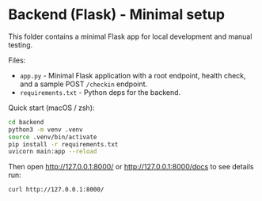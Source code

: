 # Backend (Flask) - Minimal setup

This folder contains a minimal Flask app for local development and manual testing.

Files:
- `app.py` - Minimal Flask application with a root endpoint, health check, and a sample POST `/checkin` endpoint.
- `requirements.txt` - Python deps for the backend.

Quick start (macOS / zsh):

```bash
cd backend
python3 -m venv .venv
source .venv/bin/activate
pip install -r requirements.txt
uvicorn main:app --reload
```

Then open http://127.0.0.1:8000/ or http://127.0.0.1:8000/docs to see details run:

```bash
curl http://127.0.0.1:8000/
```
